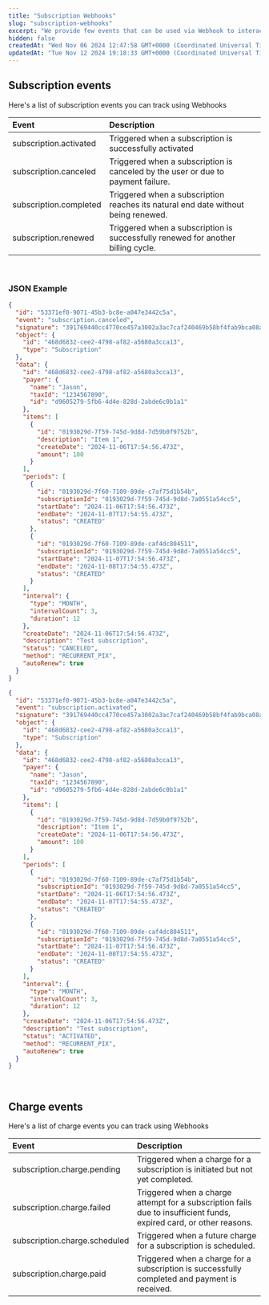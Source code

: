 ```yaml
---
title: "Subscription Webhooks"
slug: "subscription-webhooks"
excerpt: "We provide few events that can be used via Webhook to interact with subscription flow, see details below:"
hidden: false
createdAt: "Wed Nov 06 2024 12:47:58 GMT+0000 (Coordinated Universal Time)"
updatedAt: "Tue Nov 12 2024 19:18:33 GMT+0000 (Coordinated Universal Time)"
---
```

## Subscription events

Here's a list of subscription events you can track using Webhooks

| Event                  | Description                                                                       |
| :--------------------- | :-------------------------------------------------------------------------------- |
| subscription.activated | Triggered when a subscription is successfully activated                           |
| subscription.canceled  | Triggered when a subscription is canceled by the user or due to payment failure.  |
| subscription.completed | Triggered when a subscription reaches its natural end date without being renewed. |
| subscription.renewed   | Triggered when a subscription is successfully renewed for another billing cycle.  |

<br />

### JSON Example

```json Canceled
{
  "id": "53371ef0-9071-45b3-bc8e-a047e3442c5a",
  "event": "subscription.canceled",
  "signature": "391769440cc4770ce457a3002a3ac7caf240469b58bf4fab9bca08a423698eb5",
  "object": {
    "id": "468d6832-cee2-4798-af82-a5680a3cca13",
    "type": "Subscription"
  },
  "data": {
    "id": "468d6832-cee2-4798-af82-a5680a3cca13",
    "payer": {
      "name": "Jason",
      "taxId": "1234567890",
      "id": "d9605279-5fb6-4d4e-828d-2abde6c0b1a1"
    },
    "items": [
      {
        "id": "0193029d-7f59-745d-9d8d-7d59b0f9752b",
        "description": "Item 1",
        "createDate": "2024-11-06T17:54:56.473Z",
        "amount": 100
      }
    ],
    "periods": [
      {
        "id": "0193029d-7f60-7109-89de-c7af75d1b54b",
        "subscriptionId": "0193029d-7f59-745d-9d8d-7a0551a54cc5",
        "startDate": "2024-11-06T17:54:56.473Z",
        "endDate": "2024-11-07T17:54:55.473Z",
        "status": "CREATED"
      },
      {
        "id": "0193029d-7f60-7109-89de-caf4dc804511",
        "subscriptionId": "0193029d-7f59-745d-9d8d-7a0551a54cc5",
        "startDate": "2024-11-07T17:54:56.473Z",
        "endDate": "2024-11-08T17:54:55.473Z",
        "status": "CREATED"
      }
    ],
    "interval": {
      "type": "MONTH",
      "intervalCount": 3,
      "duration": 12
    },
    "createDate": "2024-11-06T17:54:56.473Z",
    "description": "Test subscription",
    "status": "CANCELED",
    "method": "RECURRENT_PIX",
    "autoRenew": true
  }
}
```
```json Activated
{
  "id": "53371ef0-9071-45b3-bc8e-a047e3442c5a",
  "event": "subscription.activated",
  "signature": "391769440cc4770ce457a3002a3ac7caf240469b58bf4fab9bca08a423698eb5",
  "object": {
    "id": "468d6832-cee2-4798-af82-a5680a3cca13",
    "type": "Subscription"
  },
  "data": {
    "id": "468d6832-cee2-4798-af82-a5680a3cca13",
    "payer": {
      "name": "Jason",
      "taxId": "1234567890",
      "id": "d9605279-5fb6-4d4e-828d-2abde6c0b1a1"
    },
    "items": [
      {
        "id": "0193029d-7f59-745d-9d8d-7d59b0f9752b",
        "description": "Item 1",
        "createDate": "2024-11-06T17:54:56.473Z",
        "amount": 100
      }
    ],
    "periods": [
      {
        "id": "0193029d-7f60-7109-89de-c7af75d1b54b",
        "subscriptionId": "0193029d-7f59-745d-9d8d-7a0551a54cc5",
        "startDate": "2024-11-06T17:54:56.473Z",
        "endDate": "2024-11-07T17:54:55.473Z",
        "status": "CREATED"
      },
      {
        "id": "0193029d-7f60-7109-89de-caf4dc804511",
        "subscriptionId": "0193029d-7f59-745d-9d8d-7a0551a54cc5",
        "startDate": "2024-11-07T17:54:56.473Z",
        "endDate": "2024-11-08T17:54:55.473Z",
        "status": "CREATED"
      }
    ],
    "interval": {
      "type": "MONTH",
      "intervalCount": 3,
      "duration": 12
    },
    "createDate": "2024-11-06T17:54:56.473Z",
    "description": "Test subscription",
    "status": "ACTIVATED",
    "method": "RECURRENT_PIX",
    "autoRenew": true
  }
}
```

<br />

## Charge events

Here's a list of charge events you can track using Webhooks

| Event                         | Description                                                                                                         |
| :---------------------------- | :------------------------------------------------------------------------------------------------------------------ |
| subscription.charge.pending   | Triggered when a charge for a subscription is initiated but not yet completed.                                      |
| subscription.charge.failed    | Triggered when a charge attempt for a subscription fails due to insufficient funds, expired card, or other reasons. |
| subscription.charge.scheduled | Triggered when a future charge for a subscription is scheduled.                                                     |
| subscription.charge.paid      | Triggered when a charge for a subscription is successfully completed and payment is received.                       |
